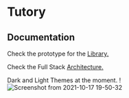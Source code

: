 # Tutory
## Documentation
Check the prototype for the [Library.](https://www.figma.com/proto/y98WQOIVdZmXM8pGJS3JTM/TUTORY?node-id=309%3A442&scaling=scale-down&page-id=0%3A1)

Check the Full Stack [Architecture.](https://excalidraw.com/#json=4734316953206784,HQI_edHPYlSnup531edLag)

Dark and Light Themes at the moment. !
![Screenshot from 2021-10-17 19-50-32](https://user-images.githubusercontent.com/66746179/137638971-ae6a2431-d348-429f-a67e-6c3bed3689b0.png)
